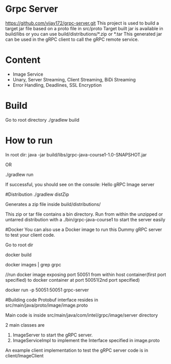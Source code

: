 # Grpc Server
https://github.com/vijay172/grpc-server.git
This project is used to build a target jar file based on a proto file in src/proto
Target built jar is available in build/libs or you can use build/distributions/*.zip or *.tar
This generated jar can be used in the gRPC client to call the gRPC remote service.

# Content

- Image Service
- Unary, Server Streaming, Client Streaming, BiDi Streaming
- Error Handling, Deadlines, SSL Encryption

# Build
Go to root directory
./gradlew build

# How to run
In root dir:
java -jar build/libs/grpc-java-course1-1.0-SNAPSHOT.jar

OR

./gradlew run

If successful, you should see on the console:
Hello gRPC Image server

#Distribution
./gradlew distZip

Generates a zip file inside build/distributions/

This zip or tar file contains a bin directory.
Run from within the unzipped or untarred distribution with a ./bin/grpc-java-course1 to start the server easily

#Docker
You can also use a Docker image to run this Dummy gRPC server to test your client code.

Go to root dir

docker build

docker images | grep grpc

//run docker image exposing port 50051 from within host container(first port specified) to docker container at 
port 50051(2nd port specified)

docker run -p 50051:50051 grpc-server

#Building code
Protobuf interface resides in src/main/java/proto/image/image.proto

Main code is inside src/main/java/com/intel/grpc/image/server directory

2 main classes are 
1. ImageServer to start the gRPC server.
2. ImageServiceImpl to implement the Interface specified in image.proto

An example client implementation to test the gRPC server code is in client/ImageClient

